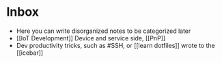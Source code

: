 # Inbox

- Here you can write disorganized notes to be categorized later
- [[IoT Development]] Device and service side, [[PnP]]
- Dev productivity tricks, such as #SSH, or [[learn dotfiles]] wrote to the [[icebar]]

